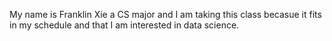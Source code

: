 My name is Franklin Xie a CS major and I am taking this class becasue it fits in my schedule and that I am interested in data science. 
